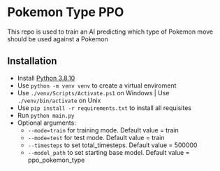 # Pokemon Type PPO
This repo is used to train an AI predicting which type of Pokemon move should be used against a Pokemon
## Installation
- Install [Python 3.8.10](https://www.python.org/downloads/release/python-3810/)
- Use `python -m venv venv` to create a virtual enviroment
- Use `./venv/Scripts/Activate.ps1` on Windows | Use `./venv/bin/activate` on Unix 
- Use `pip install -r requirements.txt` to install all requisites
- Run `python main.py`
- Optional arguments:
    - `--mode=train` for training mode. Default value = train
    - `--mode=test` for test mode. Default value = train
    - `--timesteps` to set total_timesteps. Default value = 500000
    - `--model_path` to set starting base model. Default value = ppo_pokemon_type
